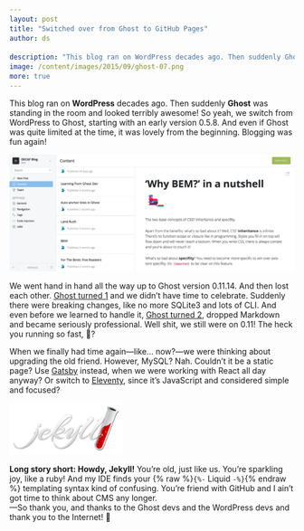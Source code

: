 ```yaml
---
layout: post
title: "Switched over from Ghost to GitHub Pages"
author: ds

description: "This blog ran on WordPress decades ago. Then suddenly Ghost was standing in the room and looked terribly awesome! What happened that we’re on GitHub Pages now?"
image: /content/images/2015/09/ghost-07.png
more: true
---
```


This blog ran on __WordPress__ decades ago. Then suddenly __Ghost__ was standing in the room and looked terribly awesome! So yeah, we switch from WordPress to Ghost, starting with an early version 0.5.8. And even if Ghost was quite limited at the time, it was lovely from the beginning. Blogging was fun again!

![Screenshot of Ghost admin section](/content/images/2015/09/ghost-07.png)

We went hand in hand all the way up to Ghost version 0.11.14. And then lost each other. [Ghost turned 1](https://ghost.org/blog/1-0/) and we didn’t have time to celebrate. Suddenly there were breaking changes, like no more SQLite3 and lots of CLI. And even before we learned to handle it, [Ghost turned 2](https://ghost.org/blog/2-0/), dropped Markdown and became seriously professional. Well shit, we still were on 0.11! The heck you running so fast, 👻?

When we finally had time again—like… now?—we were thinking about upgrading the old friend. However, MySQL? Nah. Couldn’t it be a static page? Use [Gatsby](https://www.gatsbyjs.org) instead, when we were working with React all day anyway? Or switch to [Eleventy](https://www.11ty.io), since it’s JavaScript and considered simple and focused?

<img class="seamless" style="max-width: 200px;" src="/content/images/2019/09/jekyll.png" alt="Jekyll">

__Long story short: Howdy, Jekyll!__ You’re old, just like us. You’re sparkling joy, like a ruby! And my IDE finds your {% raw %}`{%-` Liquid `-%}`{% endraw %} templating syntax kind of confusing. You’re friend with GitHub and I ain’t got time to think about CMS any longer.  
—So thank you, and thanks to the Ghost devs and the WordPress devs and thank you to the Internet! 🎤
